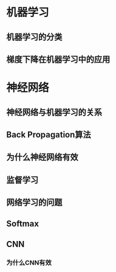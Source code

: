 # 机器学习
## 机器学习的分类
## 梯度下降在机器学习中的应用
# 神经网络
## 神经网络与机器学习的关系
## Back Propagation算法
## 为什么神经网络有效
## 监督学习
## 网络学习的问题
## Softmax
## CNN
### 为什么CNN有效

